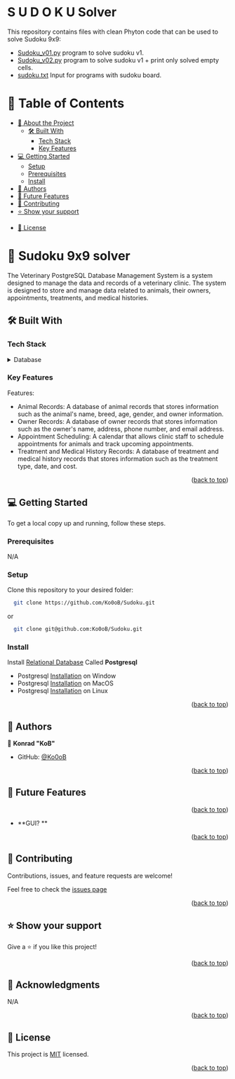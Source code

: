 # S U D O K U Solver

This repository contains files with clean Phyton code that can be used to solve Sudoku 9x9:

- [Sudoku_v01.py](./Sudoku_v01.py) program to solve sudoku v1.
- [Sudoku_v02.py](./Sudoku_v02.py) program to solve sudoku v1 + print only solved empty cells.
- [sudoku.txt](./sudoku.txt) Input for programs with sudoku board.

<a name="readme-top"></a>
<!-- TABLE OF CONTENTS -->

# 📗 Table of Contents

- [📖 About the Project](#about-project)
  - [🛠 Built With](#built-with)
    - [Tech Stack](#tech-stack)
    - [Key Features](#key-features)
- [💻 Getting Started](#getting-started)
  - [Setup](#setup)
  - [Prerequisites](#prerequisites)
  - [Install](#install)
- [👥 Authors](#authors)
- [🔭 Future Features](#future-features)
- [🤝 Contributing](#contributing)
- [⭐️ Show your support](#support)
<!-- - [🙏 Acknowledgements](#acknowledgements)-->
- [📝 License](#license)

<!-- PROJECT DESCRIPTION -->
# 📖 Sudoku 9x9 solver <a name="about-project"></a>

The Veterinary PostgreSQL Database Management System is a system designed to manage the data and records of a veterinary clinic. The system is designed to store and manage data related to animals, their owners, appointments, treatments, and medical histories. 

## 🛠 Built With <a name="built-with"></a>

### Tech Stack <a name="tech-stack"></a>

<details>
  <summary>Database</summary>
  <ul>
    <li><a href="https://www.postgresqltutorial.com/">Postgresql</a></li>
  </ul>
</details>


<!-- Features -->

### Key Features <a name="key-features"></a>

Features:

- Animal Records: A database of animal records that stores information such as the animal's name, breed, age, gender, and owner information.
- Owner Records: A database of owner records that stores information such as the owner's name, address, phone number, and email address.
- Appointment Scheduling: A calendar that allows clinic staff to schedule appointments for animals and track upcoming appointments.
- Treatment and Medical History Records: A database of treatment and medical history records that stores information such as the treatment type, date, and cost.

<p align="right">(<a href="#readme-top">back to top</a>)</p>


<!-- GETTING STARTED -->

## 💻 Getting Started <a name="getting-started"></a>

To get a local copy up and running, follow these steps.

### Prerequisites

N/A

### Setup
Clone this repository to your desired folder:

```sh
  git clone https://github.com/Ko0oB/Sudoku.git
```
or 
```sh
  git clone git@github.com:Ko0oB/Sudoku.git
```

### Install
Install [Relational Database]((https://computer.howstuffworks.com/question599.htm) ) Called **Postgresql**

- Postgresql [Installation](https://www.postgresqltutorial.com/postgresql-getting-started/install-postgresql/) on Window
- Postgresql [Installation](https://www.postgresqltutorial.com/postgresql-getting-started/install-postgresql-macos/) on MacOS
- Postgresql [Installation](https://www.postgresqltutorial.com/postgresql-getting-started/install-postgresql-linux/) on Linux

<p align="right">(<a href="#readme-top">back to top</a>)</p>


<!-- AUTHORS -->

## 👥 Authors 

👤 **Konrad "KoB"**

- GitHub: [@Ko0oB](https://github.com/Ko0oB)

<p align="right">(<a href="#readme-top">back to top</a>)</p>

<!-- FUTURE FEATURES -->

## 🔭 Future Features <a name="future-features"></a>

<p align="right">(<a href="#readme-top">back to top</a>)</p>

- **GUI? **

<p align="right">(<a href="#readme-top">back to top</a>)</p>

<!-- CONTRIBUTING -->

## 🤝 Contributing <a name="contributing"></a>

Contributions, issues, and feature requests are welcome!

Feel free to check the [issues page](https://github.com/Ko0oB/Sudoku/issues)

<p align="right">(<a href="#readme-top">back to top</a>)</p>

<!-- SUPPORT -->

## ⭐️ Show your support <a name="support"></a>

Give a ⭐️ if you like this project!

<p align="right">(<a href="#readme-top">back to top</a>)</p>

<!-- ACKNOWLEDGEMENTS -->

## 🙏 Acknowledgments <a name="acknowledgements"></a>

N/A

<p align="right">(<a href="#readme-top">back to top</a>)</p>

<!-- LICENSE -->

## 📝 License <a name="license"></a>

This project is [MIT](./LICENSE) licensed.

<p align="right">(<a href="#readme-top">back to top</a>)</p>
